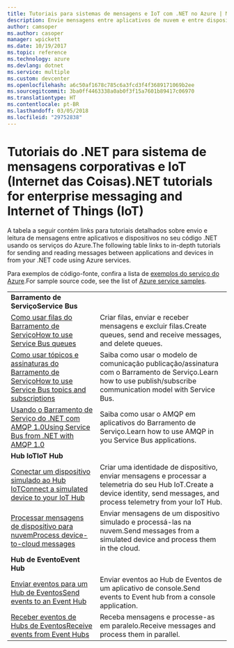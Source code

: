 ```yaml
---
title: Tutoriais para sistemas de mensagens e IoT com .NET no Azure | Microsoft Docs
description: Envie mensagens entre aplicativos de nuvem e entre dispositivos e a nuvem usando o .NET e serviços do Azure.
author: camsoper
ms.author: casoper
manager: wpickett
ms.date: 10/19/2017
ms.topic: reference
ms.technology: azure
ms.devlang: dotnet
ms.service: multiple
ms.custom: devcenter
ms.openlocfilehash: a6c50af1678c785c6a3fcd3f4f3689171069b2ee
ms.sourcegitcommit: 3ba0ff4463338a0ab0f3f15a7601b89417c06970
ms.translationtype: HT
ms.contentlocale: pt-BR
ms.lasthandoff: 03/05/2018
ms.locfileid: "29752838"
---
```

# <a name="net-tutorials-for-enterprise-messaging-and-internet-of-things-iot"></a><span data-ttu-id="454d1-103">Tutoriais do .NET para sistema de mensagens corporativas e IoT (Internet das Coisas)</span><span class="sxs-lookup"><span data-stu-id="454d1-103">.NET tutorials for enterprise messaging and Internet of Things (IoT)</span></span>

<span data-ttu-id="454d1-104">A tabela a seguir contém links para tutoriais detalhados sobre envio e leitura de mensagens entre aplicativos e dispositivos no seu código .NET usando os serviços do Azure.</span><span class="sxs-lookup"><span data-stu-id="454d1-104">The following table links to in-depth tutorials for sending and reading messages between applications and devices in from your .NET code using Azure services.</span></span>

<span data-ttu-id="454d1-105">Para exemplos de código-fonte, confira a lista de [exemplos do serviço do Azure](https://azure.microsoft.com/resources/samples/?platform=dotnet).</span><span class="sxs-lookup"><span data-stu-id="454d1-105">For sample source code, see the list of [Azure service samples](https://azure.microsoft.com/resources/samples/?platform=dotnet).</span></span>


| | |
|---|---|
| <span data-ttu-id="454d1-106">**Barramento de Serviço**</span><span class="sxs-lookup"><span data-stu-id="454d1-106">**Service Bus**</span></span> | |
| <span data-ttu-id="454d1-107">[Como usar filas do Barramento de Serviço][1]</span><span class="sxs-lookup"><span data-stu-id="454d1-107">[How to use Service Bus queues][1]</span></span> | <span data-ttu-id="454d1-108">Criar filas, enviar e receber mensagens e excluir filas.</span><span class="sxs-lookup"><span data-stu-id="454d1-108">Create queues, send and receive messages, and delete queues.</span></span> | 
| <span data-ttu-id="454d1-109">[Como usar tópicos e assinaturas do Barramento de Serviço][2]</span><span class="sxs-lookup"><span data-stu-id="454d1-109">[How to use Service Bus topics and subscriptions][2]</span></span> | <span data-ttu-id="454d1-110">Saiba como usar o modelo de comunicação publicação/assinatura com o Barramento de Serviço.</span><span class="sxs-lookup"><span data-stu-id="454d1-110">Learn how to use publish/subscribe communication model with Service Bus.</span></span>
| <span data-ttu-id="454d1-111">[Usando o Barramento de Serviço do .NET com AMQP 1.0][3]</span><span class="sxs-lookup"><span data-stu-id="454d1-111">[Using Service Bus from .NET with AMQP 1.0][3]</span></span> | <span data-ttu-id="454d1-112">Saiba como usar o AMQP em aplicativos do Barramento de Serviço.</span><span class="sxs-lookup"><span data-stu-id="454d1-112">Learn how to use AMQP in you Service Bus applications.</span></span>
|<span data-ttu-id="454d1-113">**Hub IoT**</span><span class="sxs-lookup"><span data-stu-id="454d1-113">**IoT Hub**</span></span>|
| <span data-ttu-id="454d1-114">[Conectar um dispositivo simulado ao Hub IoT][4]</span><span class="sxs-lookup"><span data-stu-id="454d1-114">[Connect a simulated device to your IoT Hub][4]</span></span> | <span data-ttu-id="454d1-115">Criar uma identidade de dispositivo, enviar mensagens e processar a telemetria do seu Hub IoT.</span><span class="sxs-lookup"><span data-stu-id="454d1-115">Create a device identity, send messages, and process telemetry from your IoT Hub.</span></span> |   
| <span data-ttu-id="454d1-116">[Processar mensagens de dispositivo para nuvem][5]</span><span class="sxs-lookup"><span data-stu-id="454d1-116">[Process device-to-cloud messages][5]</span></span> | <span data-ttu-id="454d1-117">Enviar mensagens de um dispositivo simulado e processá-las na nuvem.</span><span class="sxs-lookup"><span data-stu-id="454d1-117">Send messages from a simulated device and process them in the cloud.</span></span> |
|<span data-ttu-id="454d1-118">**Hub de Evento**</span><span class="sxs-lookup"><span data-stu-id="454d1-118">**Event Hub**</span></span>|
| <span data-ttu-id="454d1-119">[Enviar eventos para um Hub de Eventos][6]</span><span class="sxs-lookup"><span data-stu-id="454d1-119">[Send events to an Event Hub][6]</span></span> | <span data-ttu-id="454d1-120">Enviar eventos ao Hub de Eventos de um aplicativo de console.</span><span class="sxs-lookup"><span data-stu-id="454d1-120">Send events to Event hub from a console application.</span></span>
| <span data-ttu-id="454d1-121">[Receber eventos de Hubs de Eventos][7]</span><span class="sxs-lookup"><span data-stu-id="454d1-121">[Receive events from Event Hubs][7]</span></span> | <span data-ttu-id="454d1-122">Receba mensagens e processe-as em paralelo.</span><span class="sxs-lookup"><span data-stu-id="454d1-122">Receive messages and process them in parallel.</span></span>


[1]: /azure/service-bus-messaging/service-bus-dotnet-get-started-with-queues
[2]: /azure/service-bus-messaging/service-bus-dotnet-how-to-use-topics-subscriptions
[3]: /azure/service-bus-messaging/service-bus-amqp-dotnet
[4]: /azure/iot-hub/iot-hub-csharp-csharp-getstarted
[5]: /azure/iot-hub/iot-hub-csharp-csharp-process-d2c
[6]: /azure/event-hubs/event-hubs-dotnet-standard-getstarted-send
[7]: /azure/event-hubs/event-hubs-dotnet-standard-getstarted-receive-eph


